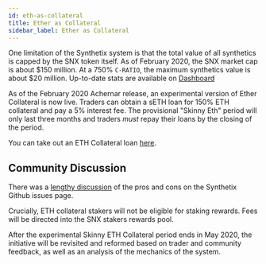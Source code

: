 ```yaml
---
id: eth-as-collateral
title: Ether as Collateral
sidebar_label: Ether as Collateral
---
```


One limitation of the Synthetix system is that the total value of all synthetics is capped by the SNX token itself. As of February 2020, the SNX market cap is about $150 million. At a 750% `C-RATIO`, the maximum synthetics value is about $20 million. Up-to-date stats are available on <a href="https://dashboard.synthetix.io/" class="link" target="_blank">Dashboard</a>

As of the February 2020 Achernar release, an experimental version of Ether Collateral is now live. Traders can obtain a sETH loan for 150% ETH collateral and pay a 5% interest fee. The provisional "Skinny Eth" period will only last three months and traders *must* repay their loans by the closing of the period. 

You can take out an ETH Collateral loan <a href="https://synthetix.exchange/loans" class="link" target="_blank">here</a>. 

## Community Discussion

There was a <a href="https://github.com/Synthetixio/synthetix/issues/232" target="_blank" class="link">lengthy discussion</a> of the pros and cons on the Synthetix Github issues page.

Crucially, ETH collateral stakers will not be eligible for staking rewards. Fees will be directed into the SNX stakers rewards pool.

After the experimental Skinny ETH Collateral period ends in May 2020, the initiative will be revisited and reformed based on trader and community feedback, as well as an analysis of the mechanics of the system. 